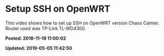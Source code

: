 # Setup SSH on OpenWRT

This video shows how to set up SSH on OpenWRT version Chaos Calmer. Router used was  TP-Link TL-WD4300. 

**Posted: 2016-11-19 11:00:02** 

**Updated: 2019-05-05 11:42:50** 



